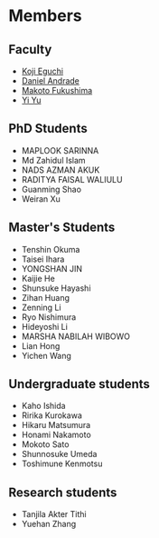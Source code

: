 # Members

## Faculty
- [Koji Eguchi](https://researchmap.jp/eguchi?lang=en)
- [Daniel Andrade](https://seeds.office.hiroshima-u.ac.jp/profile/en.80a89287f8ce0746520e17560c007669.html)
- [Makoto Fukushima](https://sites.google.com/site/mfukushimaweb)
- [Yi Yu](https://researchmap.jp/yiyu?lang=en)

## PhD Students
- MAPLOOK SARINNA
- Md Zahidul Islam
- NADS AZMAN AKUK
- RADITYA FAISAL WALIULU
- Guanming Shao
- Weiran Xu

## Master's Students
- Tenshin Okuma
- Taisei Ihara
- YONGSHAN JIN
- Kaijie He
- Shunsuke Hayashi
- Zihan Huang
- Zenning Li
- Ryo Nishimura
- Hideyoshi Li
- MARSHA NABILAH WIBOWO
- Lian Hong
- Yichen Wang
		
## Undergraduate students
- Kaho Ishida
- Ririka Kurokawa
- Hikaru Matsumura
- Honami Nakamoto
- Mokoto Sato
- Shunnosuke Umeda
- Toshimune Kenmotsu

## Research students
- Tanjila Akter Tithi
- Yuehan Zhang
